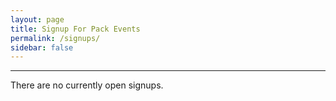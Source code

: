 ```yaml
---
layout: page
title: Signup For Pack Events
permalink: /signups/
sidebar: false
---
```


************
There are no currently open signups.

<!--
## [Cub Haunted, Oct 7-9, 2022](https://cub-haunted-weekend-2022.cheddarup.com)
Join us at Cub Haunted for a spooky time!
-->

<!--
## [Pay 2021-22 Pack Dues](https://pack-150-registration-2021-22.cheddarup.com)
Click the above link and add one _Scout Registration_ for each Cub Scout in your family. Make sure to fill in the correct answers when prompted.
-->
